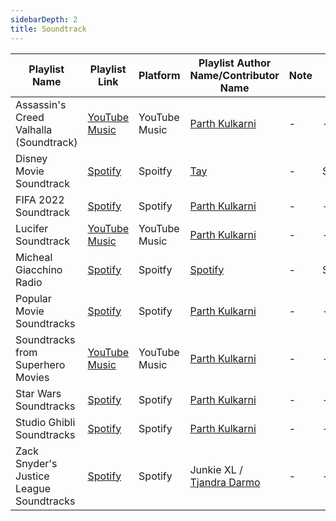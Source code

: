 ```yaml
---
sidebarDepth: 2
title: Soundtrack
---
```


| Playlist Name | Playlist Link | Platform | Playlist Author Name/Contributor Name | Note | Subgenre |
| ------------- |-------------- | -------- | ------------------------------------- | ---- | -------- |
| Assassin's Creed Valhalla (Soundtrack) | [YouTube Music](https://music.youtube.com/playlist?list=PLDisKgcnAC4RbwywMTbJpC-uBg6mUeCsO&feature=share) | YouTube Music | [Parth Kulkarni](https://github.com/parthkgh24) | - | - |
| Disney Movie Soundtrack | [Spotify](https://open.spotify.com/playlist/0xlw4AyipOdMpZ1NbvDz3V?si=52ad00aaa51b4408&nd=1) | Spoitfy | [Tay](https://open.spotify.com/user/1243359743) | - | Soundtrack |
|FIFA 2022 Soundtrack | [Spotify](https://open.spotify.com/playlist/2a6OSlFchVcDonrXMMJ6EM?si=2fc2db2d922d4623) | Spotify | [Parth Kulkarni](https://github.com/parthkgh24) | - | - |
| Lucifer Soundtrack | [YouTube Music](https://music.youtube.com/playlist?list=PLlO3ranUZrZ4o9oyhU51heXdnRF2SY9EU&feature=share) | YouTube Music | [Parth Kulkarni](https://github.com/parthkgh24) | - | - |
| Micheal Giacchino Radio | [Spotify](https://open.spotify.com/playlist/37i9dQZF1E4B24219OcojD?si=16d1182187fc4396) | Spoitfy | [Spotify](https://open.spotify.com/user/spotify) | - | Soundtrack |
|Popular Movie Soundtracks | [Spotify](https://open.spotify.com/playlist/1VHaEzv3qjaDBAVJrEGEge?si=00564258b11a4da7) | Spotify | [Parth Kulkarni](https://github.com/parthkgh24) | - | - |
|Soundtracks from Superhero Movies | [YouTube Music](https://music.youtube.com/playlist?list=RDCLAK5uy_lJlBtxBu4iJF7YPUcnDxnQlrkYxZWCzwE&feature=share&playnext=1 )| YouTube Music | [Parth Kulkarni](https://github.com/parthkgh24) | - | - |
| Star Wars Soundtracks | [Spotify](https://open.spotify.com/playlist/0yDagEjoveJC0dVWBJecU2?si=1f16b0db590b4f63) | Spotify | [Parth Kulkarni](https://github.com/parthkgh24) | - | - |
|Studio Ghibli Soundtracks | [Spotify](https://open.spotify.com/playlist/636JPjFfxIumqg3UQALZpY?si=2519381d393c47cf) | Spotify | [Parth Kulkarni](https://github.com/parthkgh24) | - | - |
|Zack Snyder's Justice League Soundtracks | [Spotify](https://open.spotify.com/album/61EYnZsY4PSE2uubb81wtB?si=Mi21amKaQe6yEOC5jjTLZw&dl_branch=1) | Spotify | Junkie XL / [Tjandra Darmo](https://github.com/TjandraD) | - | - |

